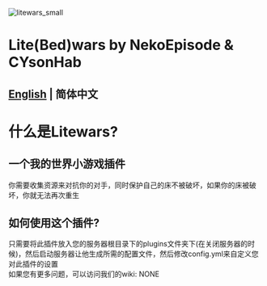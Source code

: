 ![litewars_small](https://github.com/user-attachments/assets/b6178c0a-11a4-4a2a-a773-0dc5bfcd842b)
# Lite(Bed)wars by NekoEpisode & CYsonHab
## [English](README.md) | 简体中文
# 什么是Litewars?
## 一个我的世界小游戏插件
你需要收集资源来对抗你的对手，同时保护自己的床不被破坏，如果你的床被破坏，你就无法再次重生
## 如何使用这个插件?
只需要将此插件放入您的服务器根目录下的plugins文件夹下(在关闭服务器的时候)，然后启动服务器让他生成所需的配置文件，然后修改config.yml来自定义您对此插件的设置  
如果您有更多问题，可以访问我们的wiki: NONE
